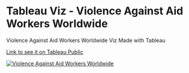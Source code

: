 # Tableau Viz - Violence Against Aid Workers Worldwide

Violence Against Aid Workers Worldwide Viz Made with Tableau

[Link to see it on Tableau Public](https://public.tableau.com/views/AidWorkerKilledKidnappedorArrested/Dashboard1?:language=en-GB&:display_count=n&:origin=viz_share_link)

<div class='tableauPlaceholder' id='viz1630396764110' style='position: relative'><noscript><a href='#'><img alt='Violence Against Aid Workers Worldwide ' src='https:&#47;&#47;public.tableau.com&#47;static&#47;images&#47;Ai&#47;AidWorkerKilledKidnappedorArrested&#47;Dashboard1&#47;1_rss.png' style='border: none' /></a></noscript><object class='tableauViz'  style='display:none;'><param name='host_url' value='https%3A%2F%2Fpublic.tableau.com%2F' /> <param name='embed_code_version' value='3' /> <param name='site_root' value='' /><param name='name' value='AidWorkerKilledKidnappedorArrested&#47;Dashboard1' /><param name='tabs' value='no' /><param name='toolbar' value='yes' /><param name='static_image' value='https:&#47;&#47;public.tableau.com&#47;static&#47;images&#47;Ai&#47;AidWorkerKilledKidnappedorArrested&#47;Dashboard1&#47;1.png' /> <param name='animate_transition' value='yes' /><param name='display_static_image' value='yes' /><param name='display_spinner' value='yes' /><param name='display_overlay' value='yes' /><param name='display_count' value='yes' /><param name='language' value='en-GB' /></object></div> 
